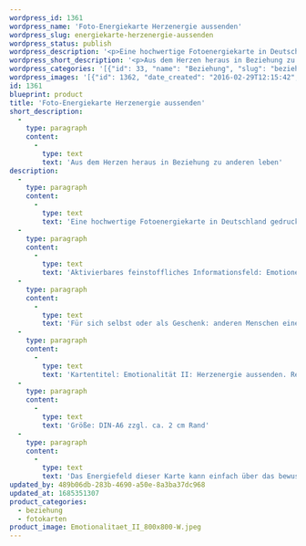 ```yaml
---
wordpress_id: 1361
wordpress_name: 'Foto-Energiekarte Herzenergie aussenden'
wordpress_slug: energiekarte-herzenergie-aussenden
wordpress_status: publish
wordpress_description: '<p>Eine hochwertige Fotoenergiekarte in Deutschland gedruckt und in Handarbeit laminiert.  Sie ist in Postkartengröße (DIN-A6) gut zu transportieren und kann auch auf den Körper aufgelegt werden.</p><p>Aktivierbares feinstoffliches Informationsfeld: Emotionen - Herzenergie - Sich öffnen und ''teilen'': Die eigene Emotionalität stärken und entwickeln. Das emotionale Herz öffnen und die Gefühle von Zuneigung und Liebe aussenden, um sie mit anderen zu teilen.<br />Für sich selbst oder als Geschenk: anderen Menschen einen Blütenenergiegruß senden (Geburtstag, Valentinstag, Hochzeitstag, Muttertag, ... ).</p><p>Kartentitel: Emotionalität II: Herzenergie aussenden. Reihe: Emotionalität (jeweils zum Valentinstag als Tag der gelebten zwischenmenschlichen Liebe ist eine der Karten dieser Reihe entstanden). Schwingung: Grün</p><p>Größe: DIN-A6 zzgl. ca. 2 cm Rand<br />Andere Formate sind individuell für Sie innerhalb weniger Tage herstellbar. Bitte kontaktieren Sie uns hierfür unter <a href="mailto:info@elvedenverlag.de">info@elvedenverlag.de</a>.</p><p><a href="https://my.feenbaum.de/anwendung-energiebilder-foto-laminiert/">Anwendungshinweise</a>      <a href="https://my.feenbaum.de/produktinformationen-fotokarten/">Produktinformationen</a></p><p>Das Energiefeld dieser Karte kann einfach über das bewusste Konzentrieren auf den für sich selbst erwünschten inneren Zustand aktiviert werden. Bitte beachten Sie, dass jeweils nur der Teil des Kartenenergiefeldes von Ihnen aktiviert werden kann, der für Sie jeweils stimmig ist. Fragen zur Energiefeldtechnik beantworten wir Ihnen gerne.</p>'
wordpress_short_description: '<p>Aus dem Herzen heraus in Beziehung zu anderen leben<br /><em>Hinweis: Das Wasserzeichen „Elveden Verlag Energiebild“ wird nicht mit gedruckt</em></p>'
wordpress_categories: '[{"id": 33, "name": "Beziehung", "slug": "beziehung"}, {"id": 23, "name": "Fotokarten", "slug": "fotokarten"}]'
wordpress_images: '[{"id": 1362, "date_created": "2016-02-29T12:15:42", "date_created_gmt": "2016-02-29T10:15:42", "date_modified": "2016-02-29T12:15:42", "date_modified_gmt": "2016-02-29T10:15:42", "src": "https://my.feenbaum.de/wp-content/uploads/2016/02/Emotionalitaet_II_800x800-W.jpeg", "name": "Emotionalitaet_II_800x800-W", "alt": ""}]'
id: 1361
blueprint: product
title: 'Foto-Energiekarte Herzenergie aussenden'
short_description:
  -
    type: paragraph
    content:
      -
        type: text
        text: 'Aus dem Herzen heraus in Beziehung zu anderen leben'
description:
  -
    type: paragraph
    content:
      -
        type: text
        text: 'Eine hochwertige Fotoenergiekarte in Deutschland gedruckt und in Handarbeit laminiert.  Sie ist in Postkartengröße (DIN-A6) gut zu transportieren und kann auch auf den Körper aufgelegt werden.'
  -
    type: paragraph
    content:
      -
        type: text
        text: 'Aktivierbares feinstoffliches Informationsfeld: Emotionen - Herzenergie - Sich öffnen und ''teilen'': Die eigene Emotionalität stärken und entwickeln. Das emotionale Herz öffnen und die Gefühle von Zuneigung und Liebe aussenden, um sie mit anderen zu teilen.'
  -
    type: paragraph
    content:
      -
        type: text
        text: 'Für sich selbst oder als Geschenk: anderen Menschen einen Blütenenergiegruß senden (Geburtstag, Valentinstag, Hochzeitstag, Muttertag, ... ).'
  -
    type: paragraph
    content:
      -
        type: text
        text: 'Kartentitel: Emotionalität II: Herzenergie aussenden. Reihe: Emotionalität (jeweils zum Valentinstag als Tag der gelebten zwischenmenschlichen Liebe ist eine der Karten dieser Reihe entstanden). Schwingung: Grün'
  -
    type: paragraph
    content:
      -
        type: text
        text: 'Größe: DIN-A6 zzgl. ca. 2 cm Rand'
  -
    type: paragraph
    content:
      -
        type: text
        text: 'Das Energiefeld dieser Karte kann einfach über das bewusste Konzentrieren auf den für sich selbst erwünschten inneren Zustand aktiviert werden. Bitte beachten Sie, dass jeweils nur der Teil des Kartenenergiefeldes von Ihnen aktiviert werden kann, der für Sie jeweils stimmig ist. Fragen zur Energiefeldtechnik beantworten wir Ihnen gerne.'
updated_by: 489b06db-283b-4690-a50e-8a3ba37dc968
updated_at: 1685351307
product_categories:
  - beziehung
  - fotokarten
product_image: Emotionalitaet_II_800x800-W.jpeg
---
```

